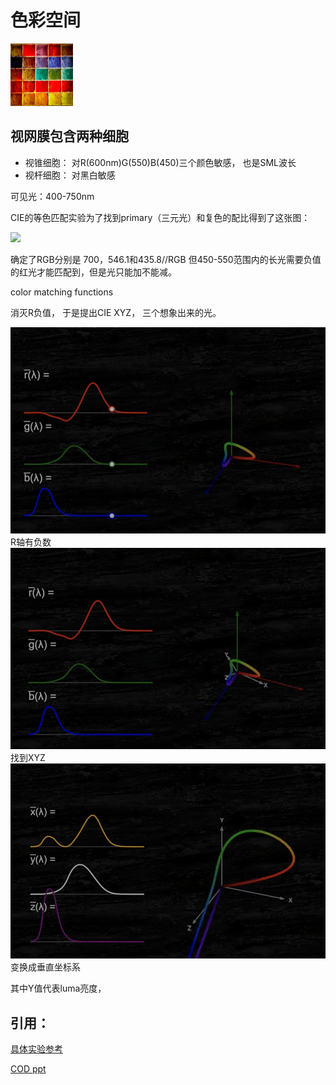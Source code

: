 # 色彩空间

<img src="media/cover.jpeg" width="100" height="100">

## 视网膜包含两种细胞
- 视锥细胞： 对R(600nm)G(550)B(450)三个颜色敏感， 也是SML波长
- 视杆细胞： 对黑白敏感

可见光：400-750nm

CIE的等色匹配实验为了找到primary（三元光）和复色的配比得到了这张图：

![](https://upload.wikimedia.org/wikipedia/commons/3/36/CIE1931_RGBCMF.png)

确定了RGB分别是 700，546.1和435.8//RGB
但450-550范围内的长光需要负值的红光才能匹配到，但是光只能加不能减。


color matching functions

消灭R负值， 于是提出CIE XYZ， 三个想象出来的光。

![R轴有负数](media/01.png)
R轴有负数
![找到XYZ](media/02.png)
找到XYZ
![变换成垂直坐标系](media/03.png)
变换成垂直坐标系





其中Y值代表luma亮度， 



## 引用：

[具体实验参考](https://medium.com/hipster-color-science/a-beginners-guide-to-colorimetry-401f1830b65a)

[COD ppt](https://research.activision.com/publications/archives/hdr-in-call-of-duty)
